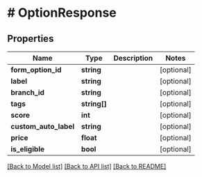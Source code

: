 # # OptionResponse

## Properties

Name | Type | Description | Notes
------------ | ------------- | ------------- | -------------
**form_option_id** | **string** |  | [optional]
**label** | **string** |  | [optional]
**branch_id** | **string** |  | [optional]
**tags** | **string[]** |  | [optional]
**score** | **int** |  | [optional]
**custom_auto_label** | **string** |  | [optional]
**price** | **float** |  | [optional]
**is_eligible** | **bool** |  | [optional]

[[Back to Model list]](../../README.md#models) [[Back to API list]](../../README.md#endpoints) [[Back to README]](../../README.md)
